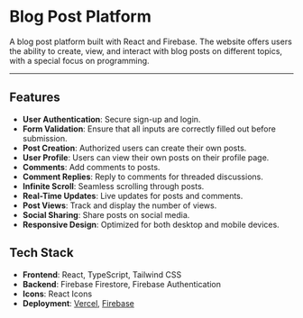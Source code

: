 # Blog Post Platform

A blog post platform built with React and Firebase. The website offers users the ability to create, view, and interact with blog posts on different topics, with a special focus on programming.

---

## Features

- **User Authentication**: Secure sign-up and login.
- **Form Validation**: Ensure that all inputs are correctly filled out before submission.
- **Post Creation**: Authorized users can create their own posts.
- **User Profile**: Users can view their own posts on their profile page.
- **Comments**: Add comments to posts.
- **Comment Replies**: Reply to comments for threaded discussions.
- **Infinite Scroll**: Seamless scrolling through posts.
- **Real-Time Updates**: Live updates for posts and comments.
- **Post Views**: Track and display the number of views.
- **Social Sharing**: Share posts on social media.
- **Responsive Design**: Optimized for both desktop and mobile devices.

## Tech Stack

- **Frontend**: React, TypeScript, Tailwind CSS
- **Backend**: Firebase Firestore, Firebase Authentication
- **Icons**: React Icons
- **Deployment**: [Vercel](https://blog-post-platform-eight.vercel.app/), [Firebase](https://blog-post-d18a6.web.app/)

